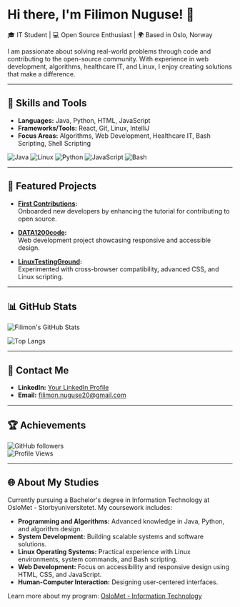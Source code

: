 # Hi there, I'm Filimon Nuguse! 👋  
🎓 IT Student | 💻 Open Source Enthusiast | 🌍 Based in Oslo, Norway

I am passionate about solving real-world problems through code and contributing to the open-source community. With experience in web development, algorithms, healthcare IT, and Linux, I enjoy creating solutions that make a difference.

---

## 🚀 Skills and Tools
- **Languages:** Java, Python, HTML, JavaScript
- **Frameworks/Tools:** React, Git, Linux, IntelliJ
- **Focus Areas:** Algorithms, Web Development, Healthcare IT, Bash Scripting, Shell Scripting

![Java](https://img.shields.io/badge/Java-ED8B00?style=for-the-badge&logo=java&logoColor=white)
![Linux](https://img.shields.io/badge/Linux-FCC624?style=for-the-badge&logo=linux&logoColor=black)
![Python](https://img.shields.io/badge/Python-3776AB?style=for-the-badge&logo=python&logoColor=white)
![JavaScript](https://img.shields.io/badge/JavaScript-F7DF1E?style=for-the-badge&logo=javascript&logoColor=black)
![Bash](https://img.shields.io/badge/Bash-4EAA25?style=for-the-badge&logo=gnubash&logoColor=white)

---

## 🌟 Featured Projects
- **[First Contributions](https://github.com/Filimon-Coding/first-contributions):**  
  Onboarded new developers by enhancing the tutorial for contributing to open source.
  
- **[DATA1200code](https://github.com/Filimon-Coding/DATA1200code):**  
  Web development project showcasing responsive and accessible design.
  
- **[LinuxTestingGround](https://github.com/Filimon-Coding/LinuxTestingGround):**  
  Experimented with cross-browser compatibility, advanced CSS, and Linux scripting.

---

## 📊 GitHub Stats
![Filimon's GitHub Stats](https://github-readme-stats.vercel.app/api?username=Filimon-Coding&show_icons=true&theme=radical)

![Top Langs](https://github-readme-stats.vercel.app/api/top-langs/?username=Filimon-Coding&layout=compact&theme=radical)

---

## 📧 Contact Me
- **LinkedIn:** [Your LinkedIn Profile](https://linkedin.com/in/your-profile)
- **Email:** filimon.nuguse20@gmail.com

---

## 🏆 Achievements
![GitHub followers](https://img.shields.io/github/followers/Filimon-Coding?style=social)  
![Profile Views](https://komarev.com/ghpvc/?username=Filimon-Coding&color=green)

---

## 🌐 About My Studies
Currently pursuing a Bachelor's degree in Information Technology at OsloMet - Storbyuniversitetet. My coursework includes:
- **Programming and Algorithms:** Advanced knowledge in Java, Python, and algorithm design.
- **System Development:** Building scalable systems and software solutions.
- **Linux Operating Systems:** Practical experience with Linux environments, system commands, and Bash scripting.
- **Web Development:** Focus on accessibility and responsive design using HTML, CSS, and JavaScript.
- **Human-Computer Interaction:** Designing user-centered interfaces.

Learn more about my program: [OsloMet - Information Technology](https://www.oslomet.no/studier/tkd/informasjonsteknologi)
